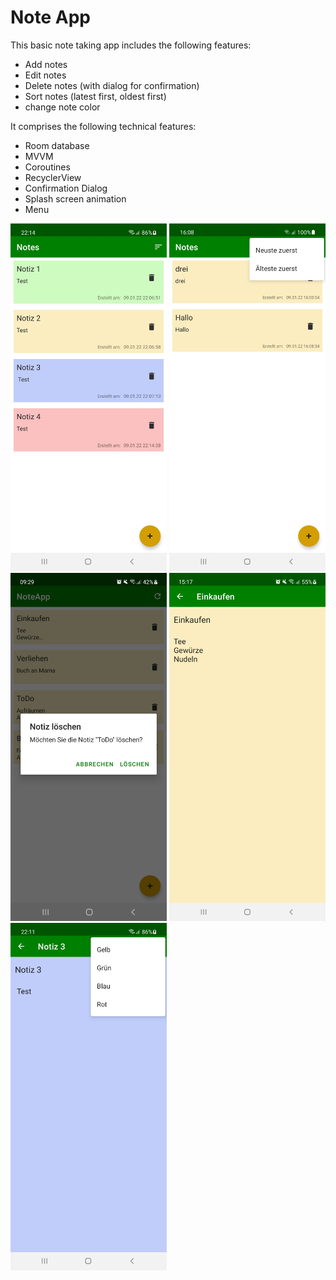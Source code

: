 # Note App

This basic note taking app includes the following features:

- Add notes
- Edit notes
- Delete notes (with dialog for confirmation)
- Sort notes (latest first, oldest first)
- change note color

It comprises the following technical features:

- Room database
- MVVM
- Coroutines
- RecyclerView
- Confirmation Dialog  
- Splash screen animation
- Menu

<p>
<img src="images/NoteApp_all_notes.jpg" width="250"/>
<img src="images/NoteApp_all_notes_sortMenu.jpg" width="250"/>
<img src="images/NoteApp_delete_dialog.jpg" width="250"/>
<img src="images/NoteApp_note_detail.jpg" width="250"/>
<img src="images/NoteApp_note_changeColor.jpg" width="250"/>
</p>

